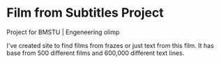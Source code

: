 # Film from Subtitles Project

Project for BMSTU | Engeneering olimp

I've created site to find films from frazes or just text from this film. It has base from 500 different films and 600,000 different text lines.

